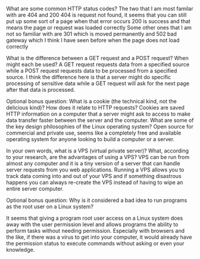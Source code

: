 What are some common HTTP status codes?
  The two that I am most familar with are 404 and 200
  404 is request not found, it seems that you can still put up some sort of a page when that error occurs
  200 is success and that means the page or request was loaded correctly
  Some other ones that I am not so familiar with are 301 which is moved permanently 
  and 502 bad gateway which I think I have seen before when the page does not load correctly 
  
What is the difference between a GET request and a POST request? When might each be used?
  A GET request requests data from a specified source while a POST request requests data to be processed from a specified source. 
  I think the difference here is that a server might do specific processing of sensitive data while a GET request will ask for the
  next page after that data is processed.
  
  
  Optional bonus question: What is a cookie (the technical kind, not the delicious kind)? How does it relate to HTTP requests?
Cookies are saved HTTP information on a computer that a server might ask to access to make data transfer faster between the server and the computer. 
What are some of the key design philosophies of the Linux operating system?
Open source for commercial and private use, seems like a completely free and available operating system for anyone looking to build a computer or a server.

  In your own words, what is a VPS (virtual private server)? What, according to your research, are the advantages of using a VPS?
VPS can be run from almost any computer and it is a tiny version of a server that can handle server requests from you web applications. 
Running a VPS allows you to track data coming into and out of your VPS and if something disastrous happens you can always re-create 
the VPS instead of having to wipe an entire server computer.

  Optional bonus question: Why is it considered a bad idea to run programs as the root user on a Linux system?

It seems that giving a program root user access on a Linux system does away with the user permission 
level and allows programs the ability to perform tasks without needing permission. Especially with browsers and 
the like, if there was a virus to get into your computer, it would already have the permission status to execute 
commands without asking or even your knowledge. 



